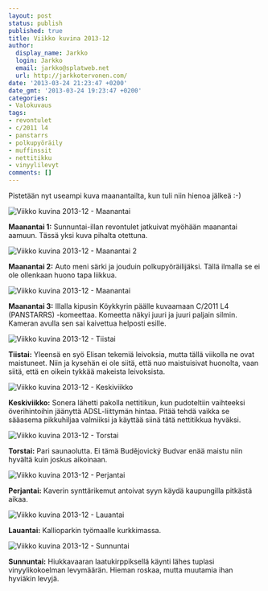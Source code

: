 ```yaml
---
layout: post
status: publish
published: true
title: Viikko kuvina 2013-12
author:
  display_name: Jarkko
  login: Jarkko
  email: jarkko@splatweb.net
  url: http://jarkkotervonen.com/
date: '2013-03-24 21:23:47 +0200'
date_gmt: '2013-03-24 19:23:47 +0200'
categories:
- Valokuvaus
tags:
- revontulet
- c/2011 l4
- panstarrs
- polkupyöräily
- muffinssit
- nettitikku
- vinyylilevyt
comments: []
---
```

Pistetään nyt useampi kuva maanantailta, kun tuli niin hienoa jälkeä :-)

<amp-img alt="Viikko kuvina 2013-12 - Maanantai" src="/assets/img/posts/2013-10-02-revontulet-kempele.jpg">
  <noscript><img alt="Viikko kuvina 2013-12 - Maanantai" src="/assets/img/posts/2013-10-02-revontulet-kempele.jpg" /></noscript>
</amp-img>

__Maanantai 1:__ Sunnuntai-illan revontulet jatkuivat myöhään maanantai aamuun. Tässä yksi kuva pihalta otettuna.

<amp-img alt="Viikko kuvina 2013-12 - Maanantai 2" src="/assets/img/posts/2013-12-ma.jpg">
  <noscript><img alt="Viikko kuvina 2013-12 - Maanantai 2" src="/assets/img/posts/2013-12-ma.jpg" /></noscript>
</amp-img>

__Maanantai 2:__ Auto meni särki ja jouduin polkupyöräilijäksi. Tällä ilmalla se ei ole ollenkaan huono tapa liikkua.

<amp-img alt="Viikko kuvina 2013-12 - Maanantai" src="/assets/img/posts/c-2011-l4-anstarrs-1.jpg">
  <noscript><img alt="Viikko kuvina 2013-12 - Maanantai" src="/assets/img/posts/c-2011-l4-anstarrs-1.jpg" /></noscript>
</amp-img>

__Maanantai 3:__ Illalla kipusin Köykkyrin päälle kuvaamaan C/2011 L4 (PANSTARRS) -komeettaa. Komeetta näkyi juuri ja juuri paljain silmin. Kameran avulla sen sai kaivettua helposti esille.</p>

<amp-img alt="Viikko kuvina 2013-12 - Tiistai" src="/assets/img/posts/2013-12-ti.jpg">
  <noscript><img alt="Viikko kuvina 2013-12 - Tiistai" src="/assets/img/posts/2013-12-ti.jpg" /></noscript>
</amp-img>

__Tiistai:__ Yleensä en syö Elisan tekemiä leivoksia, mutta tällä viikolla ne ovat maistuneet. Niin ja kysehän ei ole siitä, että nuo maistuisivat huonolta, vaan siitä, että en oikein tykkää makeista leivoksista.

<amp-img alt="Viikko kuvina 2013-12 - Keskiviikko" src="/assets/img/posts/2013-12-ke.jpg">
  <noscript><img alt="Viikko kuvina 2013-12 - Keskiviikko" src="/assets/img/posts/2013-12-ke.jpg" /></noscript>
</amp-img>

__Keskiviikko:__ Sonera lähetti pakolla nettitikun, kun pudoteltiin vaihteeksi överihintoihin jäänyttä ADSL-liittymän hintaa. Pitää tehdä vaikka se sääasema pikkuhiljaa valmiiksi ja käyttää siinä tätä nettitikkua hyväksi.

<amp-img alt="Viikko kuvina 2013-12 - Torstai" src="/assets/img/posts/2013-12-to.jpg">
  <noscript><img alt="Viikko kuvina 2013-12 - Torstai" src="/assets/img/posts/2013-12-to.jpg" /></noscript>
</amp-img>

__Torstai:__ Pari saunaolutta. Ei tämä Budějovický Budvar enää maistu niin hyvältä kuin joskus aikoinaan.

<amp-img alt="Viikko kuvina 2013-12 - Perjantai" src="/assets/img/posts/2013-12-pe.jpg">
  <noscript><img alt="Viikko kuvina 2013-12 - Perjantai" src="/assets/img/posts/2013-12-pe.jpg" /></noscript>
</amp-img>

__Perjantai:__ Kaverin synttärikemut antoivat syyn käydä kaupungilla pitkästä aikaa.

<amp-img alt="Viikko kuvina 2013-12 - Lauantai" src="/assets/img/posts/2013-12-la.jpg">
  <noscript><img alt="Viikko kuvina 2013-12 - Lauantai" src="/assets/img/posts/2013-12-la.jpg" /></noscript>
</amp-img>

__Lauantai:__ Kallioparkin työmaalle kurkkimassa.

<amp-img alt="Viikko kuvina 2013-12 - Sunnuntai" src="/assets/img/posts/2013-12-su.jpg">
  <noscript><img alt="Viikko kuvina 2013-12 - Sunnuntai" src="/assets/img/posts/2013-12-su.jpg" /></noscript>
</amp-img>

__Sunnuntai:__ Hiukkavaaran laatukirppiksellä käynti lähes tuplasi vinyylikokoelman levymäärän. Hieman roskaa, mutta muutamia ihan hyviäkin levyjä.
